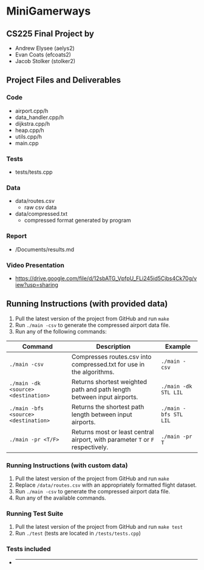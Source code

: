 # MiniGamerways
## CS225 Final Project by
- Andrew Elysee (aelys2)
- Evan Coats (efcoats2)
- Jacob Stolker (stolker2)
## Project Files and Deliverables

### Code
- airport.cpp/h
- data_handler.cpp/h
- dijkstra.cpp/h
- heap.cpp/h
- utils.cpp/h
- main.cpp

### Tests
- tests/tests.cpp
### Data
- data/routes.csv
    - raw csv data
- data/compressed.txt
    - compressed format generated by program

### Report
- /Documents/results.md
### Video Presentation
- https://drive.google.com/file/d/12sbATG_VpfpU_FLi245id5Cjbs4Ck70g/view?usp=sharing


## Running Instructions (with provided data)

1. Pull the latest version of the project from GitHub and run `make` 
2. Run `./main -csv` to generate the compressed airport data file.
3. Run any of the following commands:

| Command                              | Description                                                                    | Example               |
| ------------------------------------ | ------------------------------------------------------------------------------ | --------------------- |
| `./main -csv`                        | Compresses routes.csv into compressed.txt for use in the algorithms.           | `./main -csv`         |
| `./main -dk <source> <destination>`  | Returns shortest weighted path and path length between input airports.         | `./main -dk STL LIL`  |
| `./main -bfs <source> <destination>` | Returns the shortest path length between input airports.                       | `./main -bfs STL LIL` |
| `./main -pr <T/F>`                   | Returns most or least central airport, with parameter `T` or `F` respectively. | `./main -pr T`        |
### Running Instructions (with custom data)
1. Pull the latest version of the project from GitHub and run `make` 
2. Replace `/data/routes.csv` with an appropriately formatted flight dataset.
3. Run `./main -csv` to generate the compressed airport data file.
4. Run any of the available commands.

### Running Test Suite
1. Pull the latest version of the project from GitHub and run `make test` 
2. Run `./test` (tests are located in `/tests/tests.cpp`)

### Tests included
- *************